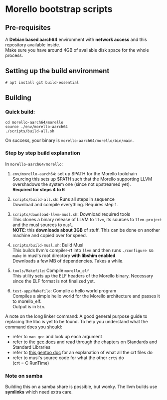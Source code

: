 # Morello bootstrap scripts

## Pre-requisites
A **Debian based aarch64** environment with **network access** and this repository available inside.  
Make sure you have around 4GB of available disk space for the whole process.

## Setting up the build environment
`# apt install git build-essential`

## Building
### Quick build:
```
cd morello-aarch64/morello
source ./env/morello-aarch64
./scripts/build-all.sh
```

On success, your binary is `morello-aarch64/morello/bin/main`.

### Step by step build explanation
In `morello-aarch64/morello`:

1. `env/morello-aarch64`: set up $PATH for the Morello toolchain  
Sourcing this sets up $PATH such that the Morello supporting LLVM overshadows the system one (since not upstreamed yet).  
**Required for steps 4 to 6**  

1. `scripts/build-all.sh`: Runs all steps in sequence  
Download and compile everything. Requires step 1.  

1. `scripts/download-llvm-musl.sh`: Download required tools  
This clones a binary release of LLVM to `llvm`, its sources to `llvm-project` and the musl sources to `musl`.  
**NOTE**: this **downloads about 3GB** of stuff. This can be done on another machine and copied over for speed.  

1. `scripts/build-musl.sh`: Build Musl  
This builds llvm's compiler-rt into `llvm` and then runs `./configure && make` in musl's root directory **with libshim enabled**.  
Downloads a few MB of dependencies. Takes a while.  

1. `tools/Makefile`: Compile `morello_elf`  
This utility sets up the ELF headers of the Morello binary. Necessary since the ELF format is not finalized yet.  

1. `test-app/Makefile`: Compile a hello world program  
Compiles a simple hello world for the Morello architecture and passes it to morello\_elf.  
Output is in `bin`.  

A note on the long linker command: A good general purpose guide to replacing the libc is yet to be found. To help you understand what the command does you should:

* refer to `man gcc` and look up each argument  
* refer to the [gcc docs](https://gcc.gnu.org/onlinedocs/gcc/) and read through the chapters on Standards and Standard Libraries  
* refer to [this gentoo doc](https://dev.gentoo.org/~vapier/crt.txt) for an explanation of what all the crt files do  
* refer to musl's source code for what the other `crt`s do  
(crt = C RunTime)  

### Note on samba
Building this on a samba share is possible, but wonky. The llvm builds use **symlinks** which need extra care.

